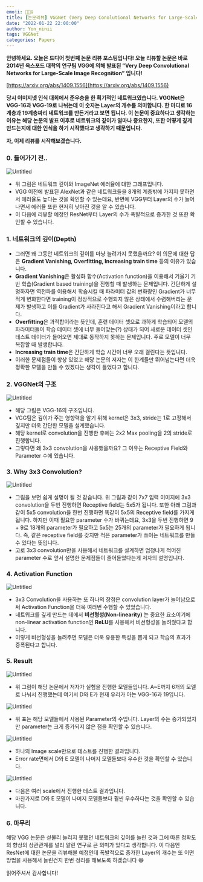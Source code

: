 ```yaml
---
emoji: 🧚🏻‍♀️
title: [논문리뷰] VGGNet (Very Deep Conolutional Networks for Large-Scale Image Recognition)
date: "2022-01-22 22:00:00"
author: Yon_ninii
tags: VGGNet
categories: Papers
---
```


**안녕하세요. 오늘은 드디어 첫번째 논문 리뷰 포스팅입니다! 오늘 리뷰할 논문은 바로 2014년 옥스포드 대학의 연구팀 VGG에 의해 발표된 “Very Deep Convolutional Networks for Large-Scale Image Recognition” 입니다!**

[https://arxiv.org/abs/1409.1556](https://arxiv.org/abs/1409.1556)

**당시 이미지넷 인식 대회에서 준우승을 한 획기적인 네트워크였습니다. VGGNet은 VGG-16과 VGG-19로 나뉘는데 이 숫자는 Layer의 개수를 의미합니다. 한 마디로 16계층과 19계층짜리 네트워크를 만든거라고 보면 됩니다. 이 논문이 중요하다고 생각하는 이유는 해당 논문의 발표 이후로 네트워크의 깊이가 얼마나 중요한지, 또한 어떻게 깊게 만드는지에 대한 인식을 하기 시작했다고 생각하기 때문입니다.** 

**자, 이제 리뷰를 시작해보겠습니다.**

  

  

  

  

### 0. 들어가기 전..

  

![Untitled](Untitled.png)

- 위 그림은 네트워크 깊이와 ImageNet 에러율에 대한 그래프입니다.
- VGG 이전에 발표된 AlexNet과 같은 네트워크들을 8개의 계층밖에 가지지 못하면서 에러율도 높다는 것을 확인할 수 있는데요, 반면에 VGG부터 Layer의 수가 늘어나면서 에러율 또한 현저히 낮아진 것을 알 수 있습니다.
- 이 다음에 리뷰할 예정인 ResNet부터 Layer의 수가 폭발적으로 증가한 것 또한 확인할 수 있습니다.

  

### 1. 네트워크의 깊이(Depth)

  

- 그러면 왜 그동안 네트워크의 깊이를 마냥 늘려가지 못했을까요? 이 의문에 대한 답은 **Gradient Vanishing, Overfitting, Increasing train time** 등의 이유가 있습니다.
- **Gradient Vanishing**은  활성화 함수(Activation function)을 이용해서 기울기 기반 학습(Gradient based training)을 진행할 때 발생하는 문제입니다. 간단하게 설명하자면 역전파를 이용해서 학습시킬 때 파라미터 값의 변화량인 Gradient가 너무 적게 변화한다면 training이 정상적으로 수행되지 않은 상태에서 수렴해버리는 문제가 발생하고 이를 Gradient가 사라진다고 해서 Gradient Vanishing이라고 합니다.
- **Overfitting**은 과적합이라는 뜻인데, 훈련 데이터 셋으로 과하게 학습되어 모델의 파라미터들이 학습 데이터 셋에 너무 들어맞는(?) 상태가 되어 새로운 데이터 셋인 테스트 데이터가 들어오면 제대로 동작하지 못하는 문제입니다. 주로 모델이 너무 복잡할 때 발생합니다.
- **Increasing train time**은 간단하게 학습 시간이 너무 오래 걸린다는 뜻입니다.
- 이러한 문제점들이 항상 있었고 해당 논문의 저자는 이 한계들만 뛰어넘는다면 더욱 정확한 모델을 만들 수 있겠다는 생각이 들었다고 합니다.

  

### 2. VGGNet의 구조

  

![Untitled](Untitled1.png)

- 해당 그림은 VGG-16의 구조입니다.
- VGG팀은 깊이가 주는 영향력을 알기 위해 kernel은 3x3, stride는 1로 고정해서 깊지만 더욱 간단한 모델을 설계했습니다.
- 해당 kernel로 convolution을 진행한 후에는 2x2 Max pooling을 2의 stride로 진행합니다.
- 그렇다면 왜 3x3 convolution을 사용했을까요? 그 이유는 Receptive Field와 Parameter 수에 있습니다.

### 3. Why 3x3 Convolution?

![Untitled](Untitled2.png)

  

- 그림을 보면 쉽게 설명이 될 것 같습니다. 위 그림과 같이 7x7 입력 이미지에 3x3 convolution을 두번 진행하면 Receptive field는 5x5가 됩니다. 또한 아래 그림과 같이 5x5 convolution을 한번 진행하면 똑같이 5x5의 Receptive field를 가지게 됩니다. 하지만 이때 필요한 parameter 수가 바뀌는데요, 3x3을 두번 진행하면 9 + 9로 18개의 parameter가 필요하고 5x5는 25개의 parameter가 필요하게 됩니다. 즉, 같은 receptive field를 갖지만 적은 parameter가 쓰이는 네트워크를 만들 수 있다는 뜻입니다.
- 고로 3x3 convolution만을 사용해서 네트워크를 설계하면 엄청나게 적어진 parameter 수로 앞서 설명한 문제점들이 줄어들었다는게 저자의 설명입니다.

  

### 4. Activation Function

![Untitled](Untitled3.png)

- 3x3 Convolution을 사용하는 또 하나의 장점은 convolution layer가 늘어남으로써 Activation Function을 더욱 여러번 수행할 수 있었습니다.
- 네트워크를 깊게 만드는 데에서 **비선형성(Non-linearity)** 는 중요한 요소이기에 non-linear activation function인 **ReLU**를 사용해서 비선형성을 늘려줬다고 합니다.
- 이렇게 비선형성을 늘려주면 모델은 더욱 유용한 특성을 뽑게 되고 학습의 효과가 증폭된다고 합니다.

  

### 5. Result

![Untitled](Untitled4.png)

- 위 그림이 해당 논문에서 저자가 실험을 진행한 모델들입니다. A~E까지 6개의 모델로 나눠서 진행했는데 여기서 D와 E가 현재 우리가 아는 VGG-16과 19입니다.

![Untitled](Untitled5.png)

- 위 표는 해당 모델들에서 사용된 Parameter의 수입니다. Layer의 수는 증가되었지만 parameter는 크게 증가되지 않은 점을 확인할 수 있습니다.

![Untitled](Untitled6.png)

- 하나의 Image scale만으로 테스트를 진행한 결과입니다.
- Error rate면에서 D와 E 모델이 나머지 모델들보다 우수한 것을 확인할 수 있습니다.

![Untitled](Untitled7.png)

- 다음은 여러 scale에서 진행한 테스트 결과입니다.
- 마찬가지로 D와 E 모델이 나머지 모델들보다 훨씬 우수하다는 것을 확인할 수 있습니다.

### 6. 마무리

  

해당 VGG 논문은 섣불리 늘리지 못했던 네트워크의 깊이를 늘린 것과 그에 따른 정확도의 향상의 상관관계를 널리 알린 연구로 큰 의미가 있다고 생각합니다. 이 다음엔 ResNet에 대한 논문을 리뷰해볼 예정인데 폭발적으로 증가한 Layer의 개수는 또 어떤 방법을 사용해서 늘린건지 한번 정리를 해보도록 하겠습니다 😄

읽어주셔서 감사합니다!


```toc
```